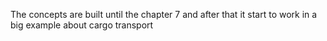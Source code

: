 The concepts are built until the chapter 7 and after that it start to work in a big example about cargo transport
